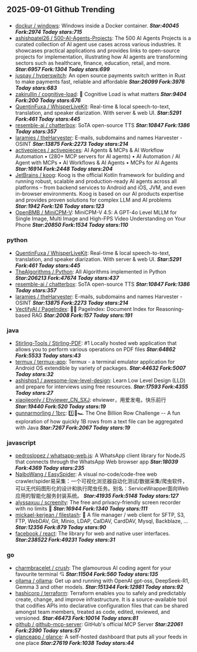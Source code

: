 ## 2025-09-01 Github Trending

### 
* [dockur / windows](https://github.com/dockur/windows): Windows inside a Docker container. ***Star:40045 Fork:2974 Today stars:715***
* [ashishpatel26 / 500-AI-Agents-Projects](https://github.com/ashishpatel26/500-AI-Agents-Projects): The 500 AI Agents Projects is a curated collection of AI agent use cases across various industries. It showcases practical applications and provides links to open-source projects for implementation, illustrating how AI agents are transforming sectors such as healthcare, finance, education, retail, and more. ***Star:6957 Fork:1304 Today stars:699***
* [juspay / hyperswitch](https://github.com/juspay/hyperswitch): An open source payments switch written in Rust to make payments fast, reliable and affordable ***Star:26099 Fork:3976 Today stars:683***
* [zakirullin / cognitive-load](https://github.com/zakirullin/cognitive-load): 🧠 Cognitive Load is what matters ***Star:9404 Fork:200 Today stars:676***
* [QuentinFuxa / WhisperLiveKit](https://github.com/QuentinFuxa/WhisperLiveKit): Real-time & local speech-to-text, translation, and speaker diarization. With server & web UI. ***Star:5291 Fork:461 Today stars:445***
* [resemble-ai / chatterbox](https://github.com/resemble-ai/chatterbox): SoTA open-source TTS ***Star:10847 Fork:1386 Today stars:357***
* [laramies / theHarvester](https://github.com/laramies/theHarvester): E-mails, subdomains and names Harvester - OSINT ***Star:13875 Fork:2273 Today stars:214***
* [activepieces / activepieces](https://github.com/activepieces/activepieces): AI Agents & MCPs & AI Workflow Automation • (280+ MCP servers for AI agents) • AI Automation / AI Agent with MCPs • AI Workflows & AI Agents • MCPs for AI Agents ***Star:16914 Fork:2448 Today stars:204***
* [JetBrains / koog](https://github.com/JetBrains/koog): Koog is the official Kotlin framework for building and running robust, scalable and production-ready AI agents across all platforms – from backend services to Android and iOS, JVM, and even in-browser environments. Koog is based on our AI products expertise and provides proven solutions for complex LLM and AI problems ***Star:1942 Fork:126 Today stars:123***
* [OpenBMB / MiniCPM-V](https://github.com/OpenBMB/MiniCPM-V): MiniCPM-V 4.5: A GPT-4o Level MLLM for Single Image, Multi Image and High-FPS Video Understanding on Your Phone ***Star:20850 Fork:1534 Today stars:110***

### python
* [QuentinFuxa / WhisperLiveKit](https://github.com/QuentinFuxa/WhisperLiveKit): Real-time & local speech-to-text, translation, and speaker diarization. With server & web UI. ***Star:5291 Fork:461 Today stars:445***
* [TheAlgorithms / Python](https://github.com/TheAlgorithms/Python): All Algorithms implemented in Python ***Star:206213 Fork:47674 Today stars:437***
* [resemble-ai / chatterbox](https://github.com/resemble-ai/chatterbox): SoTA open-source TTS ***Star:10847 Fork:1386 Today stars:357***
* [laramies / theHarvester](https://github.com/laramies/theHarvester): E-mails, subdomains and names Harvester - OSINT ***Star:13875 Fork:2273 Today stars:214***
* [VectifyAI / PageIndex](https://github.com/VectifyAI/PageIndex): 📄🧠 PageIndex: Document Index for Reasoning-based RAG ***Star:2008 Fork:157 Today stars:191***

### java
* [Stirling-Tools / Stirling-PDF](https://github.com/Stirling-Tools/Stirling-PDF): #1 Locally hosted web application that allows you to perform various operations on PDF files ***Star:64862 Fork:5533 Today stars:43***
* [termux / termux-app](https://github.com/termux/termux-app): Termux - a terminal emulator application for Android OS extendible by variety of packages. ***Star:44632 Fork:5007 Today stars:32***
* [ashishps1 / awesome-low-level-design](https://github.com/ashishps1/awesome-low-level-design): Learn Low Level Design (LLD) and prepare for interviews using free resources. ***Star:17593 Fork:4355 Today stars:27***
* [xiaojieonly / Ehviewer_CN_SXJ](https://github.com/xiaojieonly/Ehviewer_CN_SXJ): ehviewer，用爱发电，快乐前行 ***Star:19440 Fork:520 Today stars:19***
* [gunnarmorling / 1brc](https://github.com/gunnarmorling/1brc): 1️⃣🐝🏎️ The One Billion Row Challenge -- A fun exploration of how quickly 1B rows from a text file can be aggregated with Java ***Star:7267 Fork:2067 Today stars:19***

### javascript
* [pedroslopez / whatsapp-web.js](https://github.com/pedroslopez/whatsapp-web.js): A WhatsApp client library for NodeJS that connects through the WhatsApp Web browser app ***Star:18039 Fork:4369 Today stars:235***
* [NaiboWang / EasySpider](https://github.com/NaiboWang/EasySpider): A visual no-code/code-free web crawler/spider易采集：一个可视化浏览器自动化测试/数据采集/爬虫软件，可以无代码图形化的设计和执行爬虫任务。别名：ServiceWrapper面向Web应用的智能化服务封装系统。 ***Star:41935 Fork:5148 Today stars:127***
* [alyssaxuu / screenity](https://github.com/alyssaxuu/screenity): The free and privacy-friendly screen recorder with no limits 🎥 ***Star:16944 Fork:1340 Today stars:111***
* [mickael-kerjean / filestash](https://github.com/mickael-kerjean/filestash): 📁 A file manager / web client for SFTP, S3, FTP, WebDAV, Git, Minio, LDAP, CalDAV, CardDAV, Mysql, Backblaze, ... ***Star:12356 Fork:879 Today stars:90***
* [facebook / react](https://github.com/facebook/react): The library for web and native user interfaces. ***Star:238522 Fork:49231 Today stars:31***

### go
* [charmbracelet / crush](https://github.com/charmbracelet/crush): The glamourous AI coding agent for your favourite terminal 💘 ***Star:11504 Fork:560 Today stars:135***
* [ollama / ollama](https://github.com/ollama/ollama): Get up and running with OpenAI gpt-oss, DeepSeek-R1, Gemma 3 and other models. ***Star:151344 Fork:12981 Today stars:92***
* [hashicorp / terraform](https://github.com/hashicorp/terraform): Terraform enables you to safely and predictably create, change, and improve infrastructure. It is a source-available tool that codifies APIs into declarative configuration files that can be shared amongst team members, treated as code, edited, reviewed, and versioned. ***Star:46473 Fork:10014 Today stars:81***
* [github / github-mcp-server](https://github.com/github/github-mcp-server): GitHub's official MCP Server ***Star:22061 Fork:2390 Today stars:57***
* [glanceapp / glance](https://github.com/glanceapp/glance): A self-hosted dashboard that puts all your feeds in one place ***Star:27619 Fork:1038 Today stars:44***

